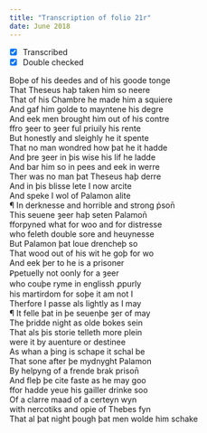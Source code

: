 ```yaml
---
title: "Transcription of folio 21r"
date: June 2018
---
```


- [X] Transcribed
- [X] Double checked

Boþe of his deedes and of his goode tonge  
That Theseus haþ taken him so neere  
That of his Chambre he made him a squiere  
And gaf him golde to mayntene his degre  
And eek men brought him out of his contre  
ffro ȝeer to ȝeer ful priuily his rente  
But honestly and sleighly he it spente  
That no man wondred how þat he it hadde  
And þre ȝeer in þis wise his lif he ladde  
And bar him so in pees and eek in werre  
Ther was no man þat Theseus haþ derre  
And in þis blisse lete I now arcite  
And speke I wol of Palamon alite  
¶ In derknesse and horrible and strong p̉son̄  
This seuene ȝeer haþ seten Palamon̄  
fforpyned what for woo and for distresse  
who feleth double sore and heuynesse  
But Palamon þat loue drencheþ so  
That wood out of his wit he goþ for wo  
And eek þer to he is a prisoner  
Ꝑpetuelly not oonly for a ȝeer  
who couþe ryme in englissh ꝓpurly  
his martirdom for soþe it am not I  
Therfore I passe als lightly as I may  
¶ It felle þat in þe seuenþe ȝer of may  
The þridde night as olde bokes sein  
That als þis storie telleth more plein  
were it by auenture or destinee  
As whan a þing is schape it schal be  
That sone after þe mydnyght Palamon  
By helpyng of a frende brak prison̄  
And fleþ þe cite faste as he may goo  
ffor hadde yeue his gailler drinke soo  
Of a clarre maad of a certeyn wyn  
with nercotiks and opie of Thebes fyn  
That al þat night þough þat men wolde him schake  
